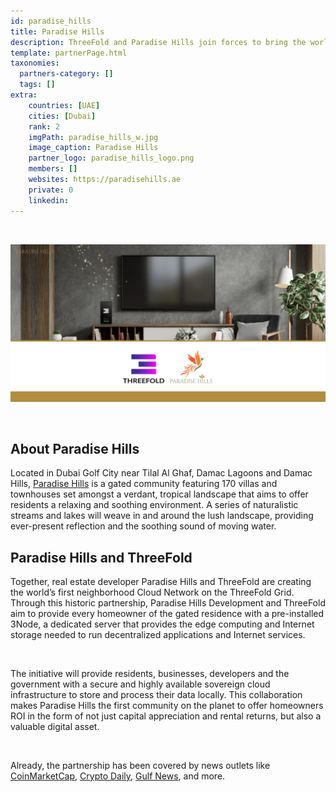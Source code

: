 ```yaml
---
id: paradise_hills
title: Paradise Hills
description: ThreeFold and Paradise Hills join forces to bring the world’s largest decentralized Internet Cloud powered by the ThreeFold Blockchain into homes.
template: partnerPage.html
taxonomies:
  partners-category: []
  tags: []
extra:
    countries: [UAE]
    cities: [Dubai]
    rank: 2
    imgPath: paradise_hills_w.jpg
    image_caption: Paradise Hills
    partner_logo: paradise_hills_logo.png
    members: []
    websites: https://paradisehills.ae
    private: 0
    linkedin: 
---
```


<br/>

![Paradise Hills](paradise_hills_image.png)

<br/>

## About Paradise Hills

Located in Dubai Golf City near Tilal Al Ghaf, Damac Lagoons and Damac Hills, [Paradise Hills](https://paradisehills.ae) is a gated community featuring 170 villas and townhouses set amongst a verdant, tropical landscape that aims to offer residents a relaxing and soothing environment. A series of naturalistic streams and lakes will weave in and around the lush landscape, providing ever-present reflection and the soothing sound of moving water.

## Paradise Hills and ThreeFold

Together, real estate developer Paradise Hills and ThreeFold are creating the world’s first neighborhood Cloud Network on the ThreeFold Grid. Through this historic partnership, Paradise Hills Development and ThreeFold aim to provide every homeowner of the gated residence with a pre-installed 3Node, a dedicated server that provides the edge computing and Internet storage needed to run decentralized applications and Internet services. 

<br/>

The initiative will provide residents, businesses, developers and the government with a secure and highly available sovereign cloud infrastructure to store and process their data locally. This collaboration makes Paradise Hills the first community on the planet to offer homeowners ROI in the form of not just capital appreciation and rental returns, but also a valuable digital asset.

<br/>

Already, the partnership has been covered by news outlets like [CoinMarketCap](https://coinmarketcap.com/headlines/news/threefold-is-bringing-the-power-of-blockchain-and-the-decentralized-cloud-to-a-dubai-neighborhood/), [Crypto Daily](https://cryptodaily.co.uk/2022/03/threefold-is-bringing-the-power-of-blockchain-and-the-decentralized-cloud-to-a-dubai-neighborhood), [Gulf News](https://gulfnews.com/business/property/dubai-project-to-get-uaes-first-neighborhood-cloud-1.86253239), and more.
